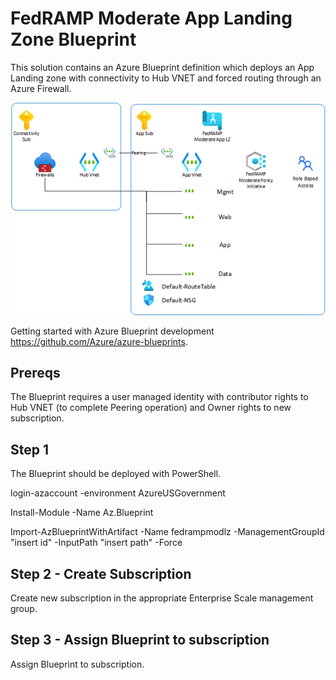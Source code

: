 # FedRAMP Moderate App Landing Zone Blueprint
This solution contains an Azure Blueprint definition which deploys an App Landing zone with connectivity to Hub VNET and forced routing through an Azure Firewall.

![FedRAMP Moderate](./media/fedrampmodlz.png)

Getting started with Azure Blueprint development https://github.com/Azure/azure-blueprints.

## Prereqs
The Blueprint requires a user managed identity with contributor rights to Hub VNET (to complete Peering operation) and Owner rights to new subscription.

## Step 1
The Blueprint should be deployed with PowerShell.

login-azaccount -environment AzureUSGovernment

Install-Module -Name Az.Blueprint

Import-AzBlueprintWithArtifact -Name fedrampmodlz -ManagementGroupId "insert id" -InputPath  "insert path" -Force

## Step 2 - Create Subscription
Create new subscription in the appropriate Enterprise Scale management group.

## Step 3 - Assign Blueprint to subscription
Assign Blueprint to subscription.


